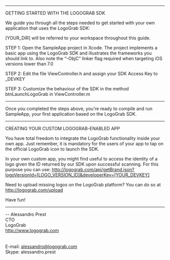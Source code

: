 
----------------------------------------------------------

GETTING STARTED WITH THE LOGOGRAB SDK

We guide you through all the steps needed to get started with your own application that uses the LogoGrab SDK:

[YOUR_DIR] will be referred to your workspace throughout this guide.

STEP 1: 
Open the SampleApp project in Xcode. The project implements a basic app using the LogoGrab SDK and illustrates the frameworks you should link to. Also note the “-ObjC” linker flag required when targeting iOS versions lower than 7.0

STEP 2:
Edit the file ViewController.h and assign your SDK Access Key to _DEVKEY

STEP 3:
Customize the behaviour of the SDK in the method btnLaunchLogoGrab in ViewController.m

----------------------------------------------------------

Once you completed the steps above, you're ready to compile and run SampleApp, your first application based on the LogoGrab SDK.

----------------------------------------------------------

CREATING YOUR CUSTOM LOGOGRAB-ENABLED APP

You have total freedom to integrate the LogoGrab functionality inside your own app. Just remember, it is mandatory for the users of your app to tap on the official LogoGrab icon to launch the SDK.

In your own custom app, you might find useful to access the identity of a logo given the ID returned by our SDK upon successful scanning. For this purpose you can use:
http://logograb.com/api/getBrand.json?logoVersionId=[LOGO_VERSION_ID]&developerKey=[YOUR_DEVKEY]

Need to upload missing logos on the LogoGrab platform? You can do so at http://logograb.com/upload

Have fun!

----------------------------------------------------------

-- 
Alessandro Prest<br>
CTO<br>
LogoGrab<br>
http://www.logograb.com<br>
<br>
<br>
E-mail: alessandro@logograb.com<br>
Skype:	alessandro.prest<br>

